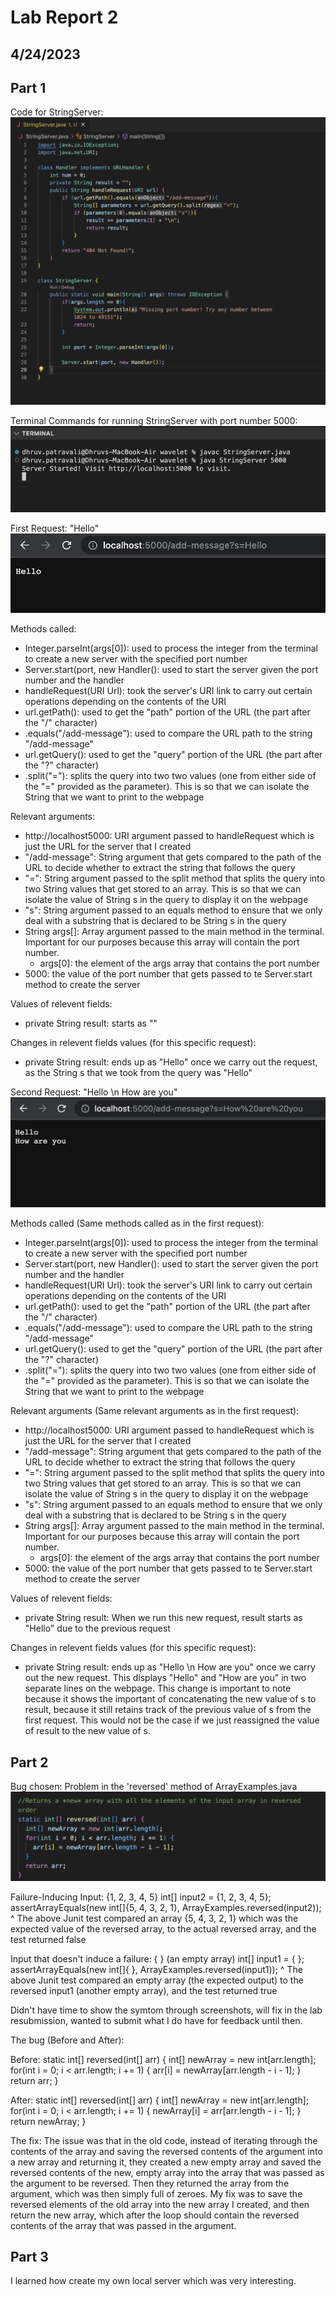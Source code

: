 # Lab Report 2
## 4/24/2023

## Part 1
Code for StringServer:
![Image](StringServerFile.png)

Terminal Commands for running StringServer with port number 5000:
![Image](StringServerTerminal.png)

First Request: "Hello"
![Image](FirstString.png)

Methods called: 
- Integer.parseInt(args[0]): used to process the integer from the terminal to create a new server with the specified port number
- Server.start(port, new Handler(): used to start the server given the port number and the handler
- handleRequest(URI Url): took the server's URI link to carry out certain operations depending on the contents of the URI
- url.getPath(): used to get the "path" portion of the URL (the part after the "/" character)
- .equals("/add-message"): used to compare the URL path to the string "/add-message"
- url.getQuery(): used to get the "query" portion of the URL (the part after the "?" character)
- .split("="): splits the query into two two values (one from either side of the "=" provided as the parameter). This is so that we can isolate the String that we want to print to the webpage

Relevant arguments:
- http://localhost5000: URI argument passed to handleRequest which is just the URL for the server that I created
- "/add-message": String argument that gets compared to the path of the URL to decide whether to extract the string that follows the query
- "=": String argument passed to the split method that splits the query into two String values that get stored to an array. This is so that we can isolate the value of String s in the query to display it on the webpage
- "s": String argument passed to an equals method to ensure that we only deal with a substring that is declared to be String s in the query
- String args[]: Array argument passed to the main method in the terminal. Important for our purposes because this array will contain the port number.
   - args[0]: the element of the args array that contains the port number
- 5000: the value of the port number that gets passed to te Server.start method to create the server

Values of relevent fields:
- private String result: starts as ""

Changes in relevent fields values (for this specific request):
- private String result: ends up as "Hello" once we carry out the request, as the String s that we took from the query was "Hello"


Second Request: "Hello \n How are you"
![Image](SecondString.png)

Methods called (Same methods called as in the first request): 
- Integer.parseInt(args[0]): used to process the integer from the terminal to create a new server with the specified port number
- Server.start(port, new Handler(): used to start the server given the port number and the handler
- handleRequest(URI Url): took the server's URI link to carry out certain operations depending on the contents of the URI
- url.getPath(): used to get the "path" portion of the URL (the part after the "/" character)
- .equals("/add-message"): used to compare the URL path to the string "/add-message"
- url.getQuery(): used to get the "query" portion of the URL (the part after the "?" character)
- .split("="): splits the query into two two values (one from either side of the "=" provided as the parameter). This is so that we can isolate the String that we want to print to the webpage

Relevant arguments (Same relevant arguments as in the first request):
- http://localhost5000: URI argument passed to handleRequest which is just the URL for the server that I created
- "/add-message": String argument that gets compared to the path of the URL to decide whether to extract the string that follows the query
- "=": String argument passed to the split method that splits the query into two String values that get stored to an array. This is so that we can isolate the value of String s in the query to display it on the webpage
- "s": String argument passed to an equals method to ensure that we only deal with a substring that is declared to be String s in the query
- String args[]: Array argument passed to the main method in the terminal. Important for our purposes because this array will contain the port number.
   - args[0]: the element of the args array that contains the port number
- 5000: the value of the port number that gets passed to te Server.start method to create the server

Values of relevent fields:
- private String result: When we run this new request, result starts as "Hello" due to the previous request

Changes in relevent fields values (for this specific request):
- private String result: ends up as "Hello \n How are you" once we carry out the new request. This displays "Hello" and "How are you" in two separate lines on the webpage. This change is important to note because it shows the important of concatenating the new value of s to result, because it still retains track of the previous value of s from the first request. This would not be the case if we just reassigned the value of result to the new value of s.



## Part 2
Bug chosen: Problem in the 'reversed' method of ArrayExamples.java
![Image](buggyReversed.png)

Failure-Inducing Input: {1, 2, 3, 4, 5}
    int[] input2 = {1, 2, 3, 4, 5};
    assertArrayEquals(new int[]{5, 4, 3, 2, 1}, ArrayExamples.reversed(input2));
^ The above Junit test compared an array {5, 4, 3, 2, 1} which was the expected value of the reversed array, to the actual reversed array, and the test returned false


Input that doesn't induce a failure: { }  (an empty array)
    int[] input1 = { };
    assertArrayEquals(new int[]{ }, ArrayExamples.reversed(input1));
^ The above Junit test compared an empty array (the expected output) to the reversed input1 (another empty array), and the test returned true

Didn't have time to show the symtom through screenshots, will fix in the lab resubmission, wanted to submit what I do have for feedback until then. 

The bug (Before and After):

Before:
   static int[] reversed(int[] arr) {
      int[] newArray = new int[arr.length];
      for(int i = 0; i < arr.length; i += 1) {
         arr[i] = newArray[arr.length - i - 1];
      }
      return arr;
   }
  
After:
   static int[] reversed(int[] arr) {
      int[] newArray = new int[arr.length];
      for(int i = 0; i < arr.length; i += 1) {
         newArray[i] = arr[arr.length - i - 1];
      }
      return newArray;
  }
  
The fix: The issue was that in the old code, instead of iterating through the contents of the array and saving the reversed contents of the argument into a new array and returning it, they created a new empty array and saved the reversed contents of the new, empty array into the array that was passed as the argument to be reversed. Then they returned the array from the argument, which was then simply full of zeroes. My fix was to save the reversed elements of the old array into the new array I created, and then return the new array, which after the loop should contain the reversed contents of the array that was passed in the argument.



## Part 3
I learned how create my own local server which was very interesting. 

